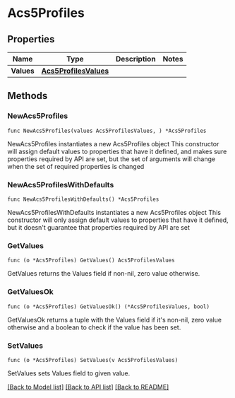 # Acs5Profiles

## Properties

Name | Type | Description | Notes
------------ | ------------- | ------------- | -------------
**Values** | [**Acs5ProfilesValues**](Acs5ProfilesValues.md) |  | 

## Methods

### NewAcs5Profiles

`func NewAcs5Profiles(values Acs5ProfilesValues, ) *Acs5Profiles`

NewAcs5Profiles instantiates a new Acs5Profiles object
This constructor will assign default values to properties that have it defined,
and makes sure properties required by API are set, but the set of arguments
will change when the set of required properties is changed

### NewAcs5ProfilesWithDefaults

`func NewAcs5ProfilesWithDefaults() *Acs5Profiles`

NewAcs5ProfilesWithDefaults instantiates a new Acs5Profiles object
This constructor will only assign default values to properties that have it defined,
but it doesn't guarantee that properties required by API are set

### GetValues

`func (o *Acs5Profiles) GetValues() Acs5ProfilesValues`

GetValues returns the Values field if non-nil, zero value otherwise.

### GetValuesOk

`func (o *Acs5Profiles) GetValuesOk() (*Acs5ProfilesValues, bool)`

GetValuesOk returns a tuple with the Values field if it's non-nil, zero value otherwise
and a boolean to check if the value has been set.

### SetValues

`func (o *Acs5Profiles) SetValues(v Acs5ProfilesValues)`

SetValues sets Values field to given value.



[[Back to Model list]](../README.md#documentation-for-models) [[Back to API list]](../README.md#documentation-for-api-endpoints) [[Back to README]](../README.md)



